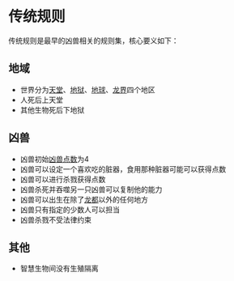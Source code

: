 # 传统规则
传统规则是最早的凶兽相关的规则集，核心要义如下：

## 地域
- 世界分为[天堂]()、[地狱]()、[地球]()、[龙界]()四个地区
- 人死后上天堂
- 其他生物死后下地狱
## 凶兽
- 凶兽初始[凶兽点数]()为4
- 凶兽可以设定一个喜欢吃的脏器，食用那种脏器可能可以获得点数
- 凶兽可以进行杀戮获得点数
- 凶兽杀死并吞噬另一只凶兽可以复制他的能力
- 凶兽可以出生在除了[龙都]()以外的任何地方
- 凶兽只有指定的少数人可以担当
- 凶兽杀戮不受法律约束

## 其他
- 智慧生物间没有生殖隔离